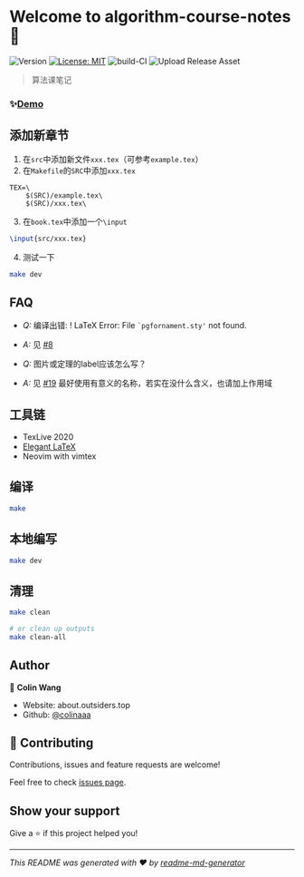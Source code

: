 # Welcome to algorithm-course-notes 👋
![Version](https://img.shields.io/badge/version-1.7.1-blue.svg?cacheSeconds=2592000)
[![License: MIT](https://img.shields.io/badge/License-MIT-yellow.svg)](#)
![build-CI](https://github.com/colinaaa/algorithm-course-notes/workflows/build-CI/badge.svg)
![Upload Release Asset](https://github.com/colinaaa/algorithm-course-notes/workflows/Upload%20Release%20Asset/badge.svg)

> 算法课笔记

### ✨[Demo](https://github.com/colinaaa/algorithm-course-notes/releases/download/v1.7.1/book-v1.7.1.pdf)

## 添加新章节

1. 在`src`中添加新文件`xxx.tex`（可参考`example.tex`）
2. 在`Makefile`的`SRC`中添加`xxx.tex`

```make
TEX=\
	$(SRC)/example.tex\
	$(SRC)/xxx.tex\
```

3. 在`book.tex`中添加一个`\input`

```tex
\input{src/xxx.tex}
```

4. 测试一下

```sh
make dev
```

## FAQ

- *Q:* 编译出错: ! LaTeX Error: File <code>`pgfornament.sty'</code> not found.
- *A:* 见 [#8](https://github.com/colinaaa/algorithm-course-notes/issues/8)

- *Q:* 图片或定理的label应该怎么写？
- *A:* 见 [#19](https://github.com/colinaaa/algorithm-course-notes/issues/19) 最好使用有意义的名称，若实在没什么含义，也请加上作用域

## 工具链

- TexLive 2020
- [Elegant LaTeX](https://elegantlatex.org/en/)
- Neovim with vimtex

## 编译

```sh
make
```

## 本地编写

```sh
make dev
```

## 清理

```sh
make clean

# or clean up outputs
make clean-all
```

## Author

👤 **Colin Wang**

* Website: about.outsiders.top
* Github: [@colinaaa](https://github.com/colinaaa)

## 🤝 Contributing

Contributions, issues and feature requests are welcome!

Feel free to check [issues page](https://github.com/colinaaa/algorithm-course-notes/issues).

## Show your support

Give a ⭐️ if this project helped you!


***
_This README was generated with ❤️ by [readme-md-generator](https://github.com/kefranabg/readme-md-generator)_
